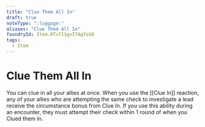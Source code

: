 ```yaml
---
title: "Clue Them All In"
draft: true
noteType: ":luggage:"
aliases: "Clue Them All In"
foundryId: Item.0TcFI3gvITAg7oSO
tags:
  - Item
---
```


# Clue Them All In

You can clue in all your allies at once. When you use the [[Clue In]] reaction, any of your allies who are attempting the same check to investigate a lead receive the circumstance bonus from Clue In. If you use this ability during an encounter, they must attempt their check within 1 round of when you Clued them In.
